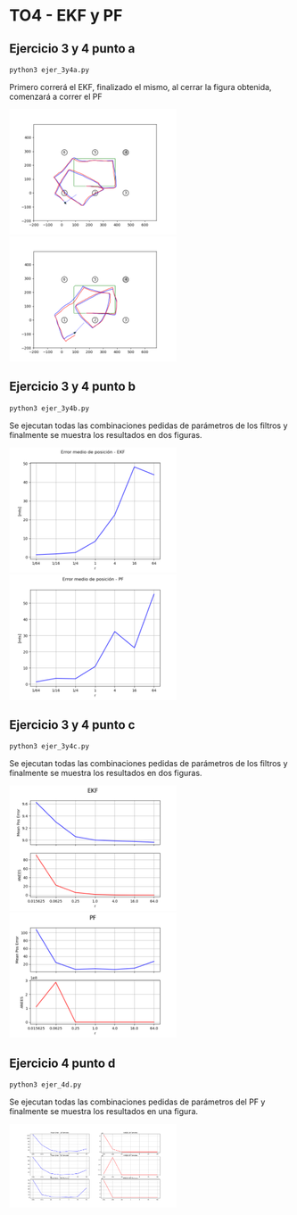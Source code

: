 # TO4 - EKF y PF

## Ejercicio 3 y 4 punto a
```bash
python3 ejer_3y4a.py
```
Primero correrá el EKF, finalizado el mismo, al cerrar la figura obtenida, comenzará a correr el PF

<img src="./img/Ejer3_a.png" alt="EKF" width="300"/>
<img src="./img/Ejer4_a.png" alt="PF" width="300"/>
<!-- 
![EKF](./img/Ejer3_a.png)
![PF](./img/Ejer4_a.png) -->

## Ejercicio 3 y 4 punto b
```bash
python3 ejer_3y4b.py
```
Se ejecutan todas las combinaciones pedidas de parámetros de los filtros y finalmente se muestra los resultados en dos figuras.

<img src="./img/Ejer3_b.png" alt="EKF" width="300"/>
<img src="./img/Ejer4_b.png" alt="PF" width="300"/>

## Ejercicio 3 y 4 punto c
```bash
python3 ejer_3y4c.py
```
Se ejecutan todas las combinaciones pedidas de parámetros de los filtros y finalmente se muestra los resultados en dos figuras.

<img src="./img/Ejer3_c.png" alt="EKF" width="300"/>
<img src="./img/Ejer4_c.png" alt="PF" width="300"/>

## Ejercicio 4 punto d
```bash
python3 ejer_4d.py
```
Se ejecutan todas las combinaciones pedidas de parámetros del PF y finalmente se muestra los resultados en una figura.

<img src="./img/Ejer4_d.png" alt="PF" width="300"/>

